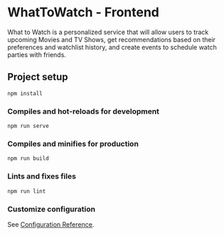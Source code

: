 # WhatToWatch - Frontend
What to Watch is a personalized service that will allow users to track upcoming Movies and TV Shows, get recommendations based on their preferences and watchlist history, and create events to schedule watch parties with friends.

## Project setup
```
npm install
```

### Compiles and hot-reloads for development
```
npm run serve
```

### Compiles and minifies for production
```
npm run build
```

### Lints and fixes files
```
npm run lint
```

### Customize configuration
See [Configuration Reference](https://cli.vuejs.org/config/).

